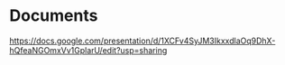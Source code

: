 # Documents

https://docs.google.com/presentation/d/1XCFv4SyJM3IkxxdlaOq9DhX-hQfeaNGOmxVv1GplarU/edit?usp=sharing
